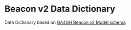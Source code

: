 # Beacon v2 Data Dictionary

Data Dictionary based on [GA4GH Beacon v2 Model schema](https://github.com/ga4gh-beacon/beacon-v2-Models)
